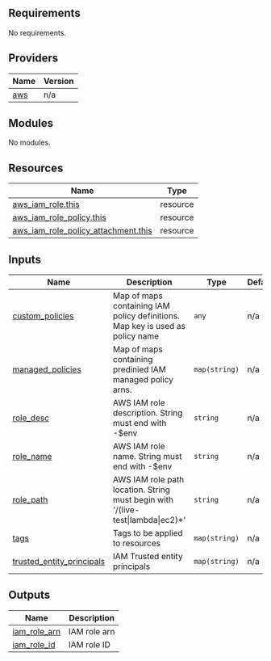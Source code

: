 <!-- BEGIN_TF_DOCS -->
## Requirements

No requirements.

## Providers

| Name | Version |
|------|---------|
| <a name="provider_aws"></a> [aws](#provider\_aws) | n/a |

## Modules

No modules.

## Resources

| Name | Type |
|------|------|
| [aws_iam_role.this](https://registry.terraform.io/providers/hashicorp/aws/latest/docs/resources/iam_role) | resource |
| [aws_iam_role_policy.this](https://registry.terraform.io/providers/hashicorp/aws/latest/docs/resources/iam_role_policy) | resource |
| [aws_iam_role_policy_attachment.this](https://registry.terraform.io/providers/hashicorp/aws/latest/docs/resources/iam_role_policy_attachment) | resource |

## Inputs

| Name | Description | Type | Default | Required |
|------|-------------|------|---------|:--------:|
| <a name="input_custom_policies"></a> [custom\_policies](#input\_custom\_policies) | Map of maps containing IAM policy definitions. Map key is used as policy name | `any` | n/a | yes |
| <a name="input_managed_policies"></a> [managed\_policies](#input\_managed\_policies) | Map of maps containing predinied IAM managed policy arns. | `map(string)` | n/a | yes |
| <a name="input_role_desc"></a> [role\_desc](#input\_role\_desc) | AWS IAM role description. String must end with -$env | `string` | n/a | yes |
| <a name="input_role_name"></a> [role\_name](#input\_role\_name) | AWS IAM role name. String must end with -$env | `string` | n/a | yes |
| <a name="input_role_path"></a> [role\_path](#input\_role\_path) | AWS IAM role path location. String must begin with '/(live-test\|lambda\|ec2)*' | `string` | n/a | yes |
| <a name="input_tags"></a> [tags](#input\_tags) | Tags to be applied to resources | `map(string)` | n/a | yes |
| <a name="input_trusted_entity_principals"></a> [trusted\_entity\_principals](#input\_trusted\_entity\_principals) | IAM Trusted entity principals | `map(string)` | n/a | yes |

## Outputs

| Name | Description |
|------|-------------|
| <a name="output_iam_role_arn"></a> [iam\_role\_arn](#output\_iam\_role\_arn) | IAM role arn |
| <a name="output_iam_role_id"></a> [iam\_role\_id](#output\_iam\_role\_id) | IAM role ID |
<!-- END_TF_DOCS -->